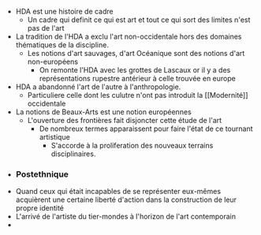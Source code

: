 - HDA est une histoire de cadre
	- Un cadre qui definit ce qui est art et tout ce qui sort des limites n'est pas de l'art
- La tradition de l'HDA a exclu l'art non-occidentale hors des domaines thématiques de la discipline.
	- Les notions d'art sauvages, d'art Océanique sont des notions d'art non-européens
		- On remonte l'HDA avec les grottes de Lascaux or il y a des représentations rupestre antérieur à celle trouvée en europe
- HDA a abandonné l'art de l'autre à l'anthropologie.
	- Particuliere celle dont les culutre n'ont pas introduit la [[Modernité]] occidentale
- La notions de Beaux-Arts est une notion européennes
	- L'ouverture des frontières fait disjoncter cette étude de l'art
		- De nombreux termes apparaissent pour faire l'état de ce tournant artistique
			- S'accorde à la proliferation des nouveaux terrains disciplinaires.
- ### Postethnique
- Quand ceux qui était incapables de se représenter eux-mêmes acquièrent une certaine liberté d'action dans la construction de leur propre identité
- L'arrivé de l'artiste du tier-mondes à l'horizon de l'art contemporain
-